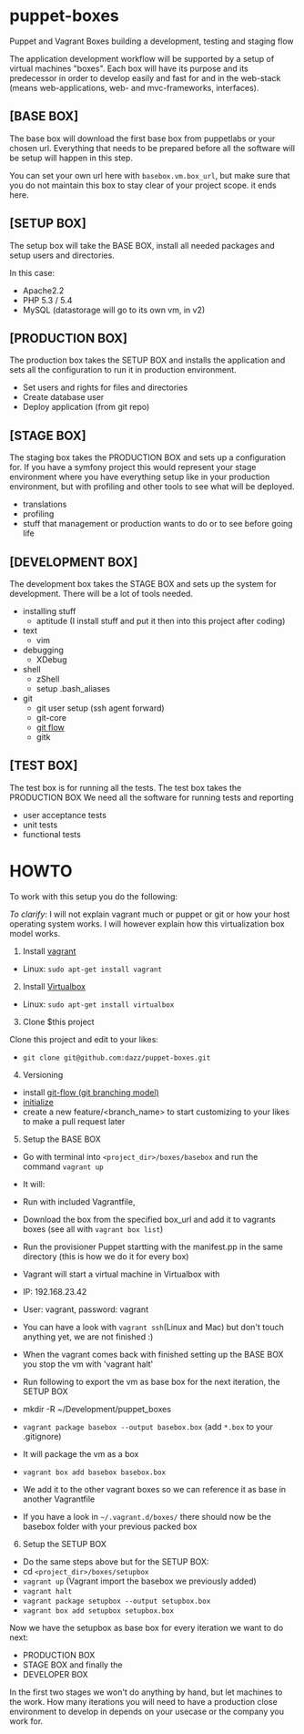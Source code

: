 puppet-boxes
============

Puppet and Vagrant Boxes building a development, testing and staging flow

The application development workflow will be supported by a setup of virtual 
machines "boxes". Each box will have its purpose and its predecessor in order to develop easily and fast
for and in the web-stack (means web-applications, web- and mvc-frameworks, interfaces).

[BASE BOX]
--------
The base box will download the first base box from puppetlabs or your chosen url.
Everything that needs to be prepared before all the software will be setup will happen in this step.

You can set your own url here with `basebox.vm.box_url`, but make sure that you do not maintain this
box to stay clear of your project scope. it ends here.

[SETUP BOX]
--------
The setup box will take the BASE BOX, install all needed packages and setup users and directories.

In this case:
- Apache2.2
- PHP 5.3 / 5.4
- MySQL (datastorage will go to its own vm, in v2)

[PRODUCTION BOX]
--------
The production box takes the SETUP BOX and installs the application and sets
all the configuration to run it in production environment.

- Set users and rights for files and directories
- Create database user
- Deploy application (from git repo)

[STAGE BOX]
--------
The staging box takes the PRODUCTION BOX and sets up a configuration for.
If you have a symfony project this would represent your stage environment where you have everything setup
like in your production environment, but with profiling and other tools to see what will be deployed.

- translations
- profiling
- stuff that management or production wants to do or to see before going life

[DEVELOPMENT BOX]
--------
The development box takes the STAGE BOX and sets up the system for development. There will be a lot of tools needed.

- installing stuff
  - aptitude (I install stuff and put it then into this project after coding)
- text
  - vim
- debugging
  - XDebug
- shell
  - zShell
  - setup .bash_aliases
- git
  - git user setup (ssh agent forward)
  - git-core
  - [git flow](https://github.com/nvie/gitflow)
  - gitk


[TEST BOX]
--------
The test box is for running all the tests. The test box takes the PRODUCTION BOX
We need all the software for running tests and reporting

- user acceptance tests
- unit tests
- functional tests

HOWTO
============
To work with this setup you do the following:

*To clarify*: I will not explain vagrant much or puppet or git or how your host operating system works.
I will however explain how this virtualization box model works.

1. Install [vagrant](vagrantup.com)

 * Linux: `sudo apt-get install vagrant`

2. Install [Virtualbox](https://www.virtualbox.org)

 * Linux: `sudo apt-get install virtualbox`

3. Clone $this project

Clone this project and edit to your likes:

 * `git clone git@github.com:dazz/puppet-boxes.git`

4. Versioning

 * install [git-flow (git branching model)](http://nvie.com/posts/a-successful-git-branching-model/)
 * [initialize](http://yakiloo.com/getting-started-git-flow/)
 * create a new feature/<branch_name> to start customizing to your likes to make a pull request later

5. Setup the BASE BOX

 * Go with terminal into `<project_dir>/boxes/basebox` and run the command `vagrant up`
  * It will:
   * Run with included Vagrantfile,
   * Download the box from the specified box_url and add it to vagrants boxes (see all with `vagrant box list`)
   * Run the provisioner Puppet startting with the manifest.pp in the same directory (this is how we do it for every box)
  * Vagrant will start a virtual machine in Virtualbox with
   * IP: 192.168.23.42
   * User: vagrant, password: vagrant
  * You can have a look with `vagrant ssh`(Linux and Mac) but don't touch anything yet, we are not finished :)

 * When the vagrant comes back with finished setting up the BASE BOX you stop the vm with 'vagrant halt'

 * Run following to export the vm as base box for the next iteration, the SETUP BOX
  * mkdir -R ~/Development/puppet_boxes
  * `vagrant package basebox --output basebox.box` (add `*.box` to your .gitignore)
   * It will package the vm as a box
  * `vagrant box add basebox basebox.box`
   * We add it to the other vagrant boxes so we can reference it as base in another Vagrantfile
   * If you have a look in `~/.vagrant.d/boxes/` there should now be the basebox folder with your previous packed box

6. Setup the SETUP BOX

 * Do the same steps above but for the SETUP BOX:
 * cd `<project_dir>/boxes/setupbox`
 * `vagrant up` (Vagrant import the basebox we previously added)
 * `vagrant halt`
 * `vagrant package setupbox --output setupbox.box`
 * `vagrant box add setupbox setupbox.box`

Now we have the setupbox as base box for every iteration we want to do next:

 * PRODUCTION BOX
 * STAGE BOX and finally the
 * DEVELOPER BOX

In the first two stages we won't do anything by hand, but let machines to the work.
How many iterations you will need to have a production close environment to develop in
depends on your usecase or the company you work for.


